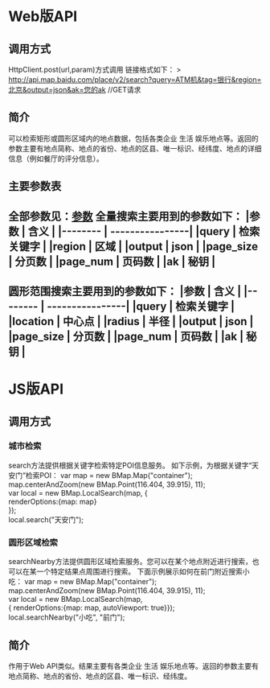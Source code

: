 # Web版API
## 调用方式
HttpClient.post(url,param)方式调用
链接格式如下： > http://api.map.baidu.com/place/v2/search?query=ATM机&tag=银行&region=北京&output=json&ak=您的ak //GET请求
## 简介
可以检索矩形或圆形区域内的地点数据，包括各类企业 生活 娱乐地点等。返回的参数主要有地点简称、地点的省份、地点的区县、唯一标识、经纬度、地点的详细信息（例如餐厅的评分信息）。
## 主要参数表
全部参数见：[参数](http://lbsyun.baidu.com/index.php?title=webapi/guide/webservice-placeapi)
全量搜索主要用到的参数如下：
|参数     | 含义 |
|-------- | ----------------|
|query  | 检索关键字 |
|region | 区域 |
|output | json |
|page_size | 分页数 |
|page_num | 页码数 |
|ak | 秘钥 |
--------------------- 
圆形范围搜索主要用到的参数如下： 
|参数     | 含义 |
|-------- | ----------------|
|query  | 检索关键字 |
|location | 中心点 |
|radius | 半径 |
|output | json |
|page_size | 分页数 |
|page_num | 页码数 |
|ak | 秘钥 |
--------------------- 
# JS版API
## 调用方式
### 城市检索
search方法提供根据关键字检索特定POI信息服务。 如下示例，为根据关键字“天安门”检索POI：
var map = new BMap.Map("container");      
map.centerAndZoom(new BMap.Point(116.404, 39.915), 11);      
var local = new BMap.LocalSearch(map, {      
    renderOptions:{map: map}      
});      
local.search("天安门");
### 圆形区域检索
searchNearby方法提供圆形区域检索服务。您可以在某个地点附近进行搜索，也可以在某一个特定结果点周围进行搜索。 下面示例展示如何在前门附近搜索小吃：
var map = new BMap.Map("container");         
map.centerAndZoom(new BMap.Point(116.404, 39.915), 11);      
var local = new BMap.LocalSearch(map,   
              { renderOptions:{map: map, autoViewport: true}});      
local.searchNearby("小吃", "前门");
## 简介
作用于Web API类似。结果主要有各类企业 生活 娱乐地点等。返回的参数主要有地点简称、地点的省份、地点的区县、唯一标识、经纬度。